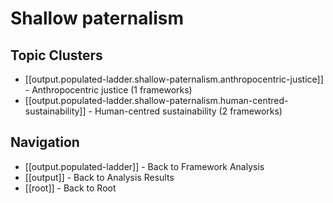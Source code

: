 # Shallow paternalism

## Topic Clusters

- [[output.populated-ladder.shallow-paternalism.anthropocentric-justice]] - Anthropocentric justice (1 frameworks)
- [[output.populated-ladder.shallow-paternalism.human-centred-sustainability]] - Human-centred sustainability (2 frameworks)


## Navigation

- [[output.populated-ladder]] - Back to Framework Analysis
- [[output]] - Back to Analysis Results
- [[root]] - Back to Root
